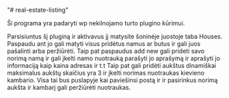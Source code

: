 "# real-estate-listing" 

Ši programa yra padaryti wp nekilnojamo turto plugino kūrimui.

Parsisiuntus šį pluginą ir aktivavus jį matysite šoninėje juostoje taba Houses.
Paspaudu ant jo gali matyti visus pridėtus namus ar butus ir gali juos pašalinti arba peržiūrėti.
Taip pat paspaudus add new gali prideti savo norimą namą ir gali įkelti namo nuotrauką parašyti jo aprašymą ir aprašyti jo informaciją kaip kaina adresas ir t.t
Taip pat gali pridėti aukštus dinamiškai maksimalus aukštų skaičius yra 3 ir įkelti norimas nuotraukas kievieno kambario.
Visa tai bus puslapyje kai paviešinsi postą ir ir pasirinkus norimą aukšta ir kambarį gali peržiūrėti nuotraukas.
